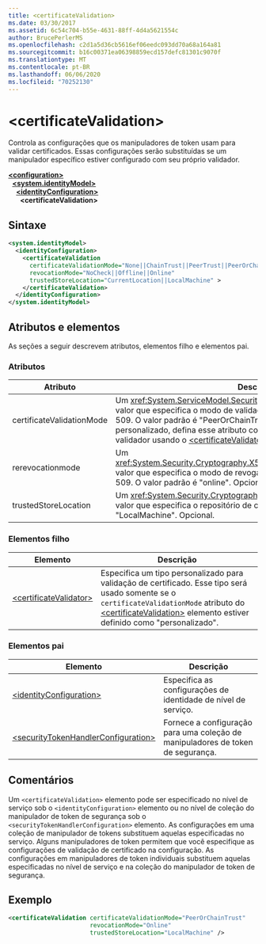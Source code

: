 ```yaml
---
title: <certificateValidation>
ms.date: 03/30/2017
ms.assetid: 6c54c704-b55e-4631-88ff-4d4a5621554c
author: BrucePerlerMS
ms.openlocfilehash: c2d1a5d36cb5616ef06eedc093dd70a68a164a81
ms.sourcegitcommit: b16c00371ea06398859ecd157defc81301c9070f
ms.translationtype: MT
ms.contentlocale: pt-BR
ms.lasthandoff: 06/06/2020
ms.locfileid: "70252130"
---
```

# \<certificateValidation>
Controla as configurações que os manipuladores de token usam para validar certificados. Essas configurações serão substituídas se um manipulador específico estiver configurado com seu próprio validador.  
  
[**\<configuration>**](../configuration-element.md)\
&nbsp;&nbsp;[**\<system.identityModel>**](system-identitymodel.md)\
&nbsp;&nbsp;&nbsp;&nbsp;[**\<identityConfiguration>**](identityconfiguration.md)\
&nbsp;&nbsp;&nbsp;&nbsp;&nbsp;&nbsp;**\<certificateValidation>**  
  
## <a name="syntax"></a>Sintaxe  
  
```xml  
<system.identityModel>  
  <identityConfiguration>  
    <certificateValidation  
      certificateValidationMode="None||ChainTrust||PeerTrust||PeerOrChainTrust||Custom"  
      revocationMode="NoCheck||Offline||Online"  
      trustedStoreLocation="CurrentLocation||LocalMachine" >  
    </certificateValidation>  
  </identityConfiguration>  
</system.identityModel>  
```  
  
## <a name="attributes-and-elements"></a>Atributos e elementos  
 As seções a seguir descrevem atributos, elementos filho e elementos pai.  
  
### <a name="attributes"></a>Atributos  
  
|Atributo|Descrição|  
|---------------|-----------------|  
|certificateValidationMode|Um <xref:System.ServiceModel.Security.X509CertificateValidationMode> valor que especifica o modo de validação a ser usado para o certificado X. 509. O valor padrão é "PeerOrChainTrust". Para especificar um validador personalizado, defina esse atributo como "Custom" e especifique o validador usando o [\<certificateValidator>](certificatevalidator.md) elemento. Opcional.|  
|rerevocationmode|Um <xref:System.Security.Cryptography.X509Certificates.X509RevocationMode> valor que especifica o modo de revogação a ser usado para o certificado X. 509. O valor padrão é "online". Opcional.|  
|trustedStoreLocation|Um <xref:System.Security.Cryptography.X509Certificates.StoreLocation> valor que especifica o repositório de certificados X. 509. O valor padrão é "LocalMachine". Opcional.|  
  
### <a name="child-elements"></a>Elementos filho  
  
|Elemento|Descrição|  
|-------------|-----------------|  
|[\<certificateValidator>](certificatevalidator.md)|Especifica um tipo personalizado para validação de certificado. Esse tipo será usado somente se o `certificateValidationMode` atributo do [\<certificateValidation>](certificatevalidation.md) elemento estiver definido como "personalizado".|  
  
### <a name="parent-elements"></a>Elementos pai  
  
|Elemento|Descrição|  
|-------------|-----------------|  
|[\<identityConfiguration>](identityconfiguration.md)|Especifica as configurações de identidade de nível de serviço.|  
|[\<securityTokenHandlerConfiguration>](securitytokenhandlerconfiguration.md)|Fornece a configuração para uma coleção de manipuladores de token de segurança.|  
  
## <a name="remarks"></a>Comentários  
 Um `<certificateValidation>` elemento pode ser especificado no nível de serviço sob o `<identityConfiguration>` elemento ou no nível de coleção do manipulador de token de segurança sob o `<securityTokenHandlerConfiguration>` elemento. As configurações em uma coleção de manipulador de tokens substituem aquelas especificadas no serviço. Alguns manipuladores de token permitem que você especifique as configurações de validação de certificado na configuração. As configurações em manipuladores de token individuais substituem aquelas especificadas no nível de serviço e na coleção do manipulador de token de segurança.  
  
## <a name="example"></a>Exemplo  
  
```xml  
<certificateValidation certificateValidationMode="PeerOrChainTrust"  
                       revocationMode="Online"  
                       trustedStoreLocation="LocalMachine" />  
```
